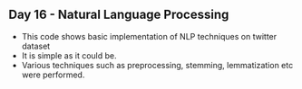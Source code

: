 ## Day 16 - Natural Language Processing
- This code shows basic implementation of NLP techniques on twitter dataset
- It is simple as it could be.
- Various techniques such as preprocessing, stemming, lemmatization etc were performed.